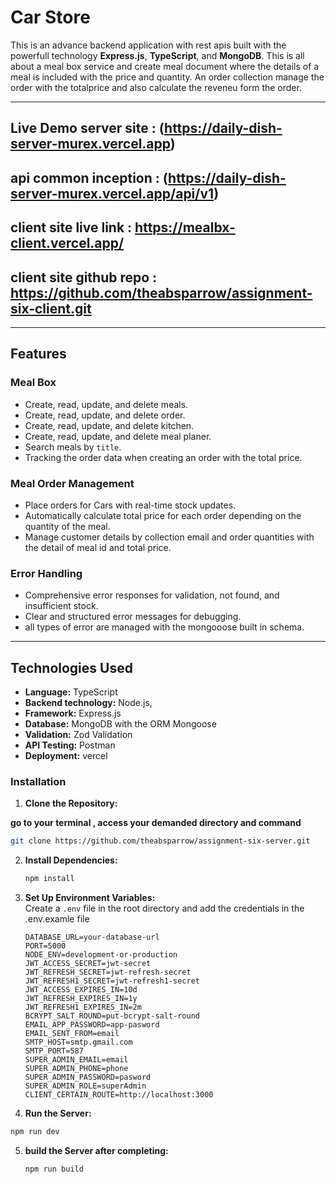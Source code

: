 # **Car Store**

This is an advance backend application with rest apis built with the powerfull technology **Express.js**, **TypeScript**, and **MongoDB**. This is all about a meal box service and create meal document where the details of a meal is included with the price and quantity. An order collection manage the order with the totalprice and also calculate the reveneu form the order.

---

## **Live Demo server site** : (https://daily-dish-server-murex.vercel.app)

## **api common inception** : (https://daily-dish-server-murex.vercel.app/api/v1)

## **client site live link** : https://mealbx-client.vercel.app/

## **client site github repo** : https://github.com/theabsparrow/assignment-six-client.git

---

## **Features**

### **Meal Box**

- Create, read, update, and delete meals.
- Create, read, update, and delete order.
- Create, read, update, and delete kitchen.
- Create, read, update, and delete meal planer.
- Search meals by `title`.
- Tracking the order data when creating an order with the total price.

### **Meal Order Management**

- Place orders for Cars with real-time stock updates.
- Automatically calculate total price for each order depending on the quantity of the meal.
- Manage customer details by collection email and order quantities with the detail of meal id and total price.

### **Error Handling**

- Comprehensive error responses for validation, not found, and insufficient stock.
- Clear and structured error messages for debugging.
- all types of error are managed with the mongooose built in schema.

---

## **Technologies Used**

- **Language:** TypeScript
- **Backend technology:** Node.js,
- **Framework:** Express.js
- **Database:** MongoDB with the ORM Mongoose
- **Validation:** Zod Validation
- **API Testing:** Postman
- **Deployment:** vercel

### **Installation**

1. **Clone the Repository:**

**go to your terminal , access your demanded directory and command**

```bash
git clone https://github.com/theabsparrow/assignment-six-server.git
```

2. **Install Dependencies:**

   ```bash
   npm install
   ```

3. **Set Up Environment Variables:**  
    Create a `.env` file in the root directory and add the credentials in the .env.examle file

   ```.env
   DATABASE_URL=your-database-url
   PORT=5000
   NODE_ENV=development-or-production
   JWT_ACCESS_SECRET=jwt-secret
   JWT_REFRESH_SECRET=jwt-refresh-secret
   JWT_REFRESH1_SECRET=jwt-refresh1-secret
   JWT_ACCESS_EXPIRES_IN=10d
   JWT_REFRESH_EXPIRES_IN=1y
   JWT_REFRESH1_EXPIRES_IN=2m
   BCRYPT_SALT_ROUND=put-bcrypt-salt-round
   EMAIL_APP_PASSWORD=app-pasword
   EMAIL_SENT_FROM=email
   SMTP_HOST=smtp.gmail.com
   SMTP_PORT=587
   SUPER_ADMIN_EMAIL=email
   SUPER_ADMIN_PHONE=phone
   SUPER_ADMIN_PASSWORD=pasword
   SUPER_ADMIN_ROLE=superAdmin
   CLIENT_CERTAIN_ROUTE=http://localhost:3000

   ```

4. **Run the Server:**

```bash
npm run dev
```

5. **build the Server after completing:**
   ```bash
   npm run build
   ```
